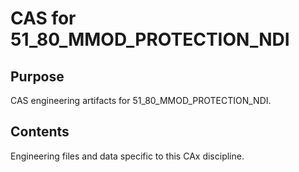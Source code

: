 # CAS for 51_80_MMOD_PROTECTION_NDI

## Purpose
CAS engineering artifacts for 51_80_MMOD_PROTECTION_NDI.

## Contents
Engineering files and data specific to this CAx discipline.
